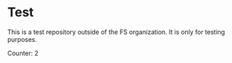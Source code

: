 # Test

This is a test repository outside of the FS organization. It is only for testing purposes.

Counter: 2
